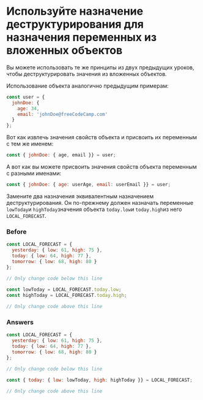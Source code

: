 # Используйте назначение деструктурирования для назначения переменных из вложенных объектов

Вы можете использовать те же принципы из двух предыдущих уроков, чтобы деструктурировать значения из вложенных объектов.

Использование объекта аналогично предыдущим примерам:
```javascript
const user = {
  johnDoe: { 
    age: 34,
    email: 'johnDoe@freeCodeCamp.com'
  }
};
```
Вот как извлечь значения свойств объекта и присвоить их переменным с тем же именем:
```javascript
const { johnDoe: { age, email }} = user;
```
А вот как вы можете присвоить значения свойств объекта переменным с разными именами:
```javascript
const { johnDoe: { age: userAge, email: userEmail }} = user;
```
Замените два назначения эквивалентным назначением деструктурирования. Он по-прежнему должен назначать переменные `lowToday`и `highToday`значения объекта `today.low`и `today.high`из него `LOCAL_FORECAST`.
### Before
```javascript
const LOCAL_FORECAST = {
  yesterday: { low: 61, high: 75 },
  today: { low: 64, high: 77 },
  tomorrow: { low: 68, high: 80 }
};

// Only change code below this line
  
const lowToday = LOCAL_FORECAST.today.low;
const highToday = LOCAL_FORECAST.today.high;

// Only change code above this line
```
### Answers
```javascript
const LOCAL_FORECAST = {
  yesterday: { low: 61, high: 75 },
  today: { low: 64, high: 77 },
  tomorrow: { low: 68, high: 80 }
};

// Only change code below this line
  
const { today: { low: lowToday, high: highToday }} = LOCAL_FORECAST;

// Only change code above this line
```

